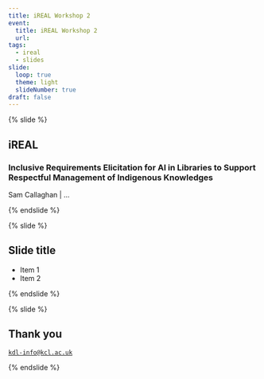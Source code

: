 ```yaml
---
title: iREAL Workshop 2
event:
  title: iREAL Workshop 2
  url:
tags:
  - ireal
  - slides
slide:
  loop: true
  theme: light
  slideNumber: true
draft: false
---
```


{% slide %}

## iREAL

### Inclusive Requirements Elicitation for AI in Libraries to Support Respectful Management of Indigenous Knowledges

Sam Callaghan | ...

{% endslide %}

{% slide %}

## Slide title

- Item 1
- Item 2

{% endslide %}

{% slide %}

## Thank you

[`kdl-info@kcl.ac.uk`](mailto:kdl-info@kcl.ac.uk)

{% endslide %}
